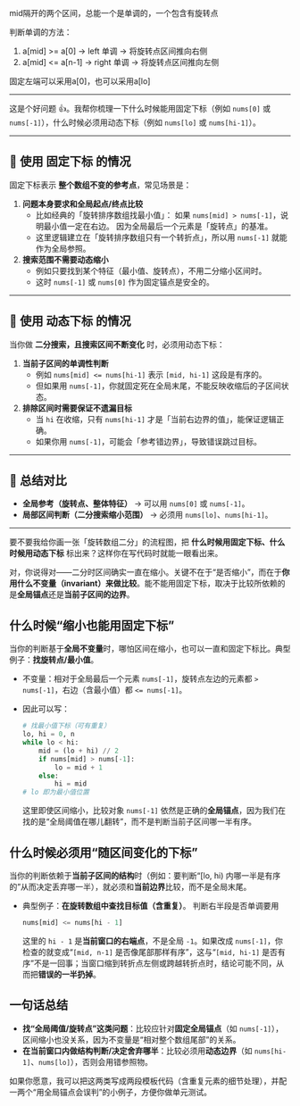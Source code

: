 mid隔开的两个区间，总能一个是单调的，一个包含有旋转点

判断单调的方法：
1. a[mid] >= a[0] -> left 单调 -> 将旋转点区间推向右侧
2. a[mid] <= a[n-1] -> right 单调 -> 将旋转点区间推向左侧


固定左端可以采用a[0]，也可以采用a[lo]

---
这是个好问题 👍。我帮你梳理一下什么时候能用固定下标（例如 `nums[0]` 或 `nums[-1]`），什么时候必须用动态下标（例如 `nums[lo]` 或 `nums[hi-1]`）。

------

## 🔹 使用 **固定下标** 的情况

固定下标表示 **整个数组不变的参考点**，常见场景是：

1. **问题本身要求和全局起点/终点比较**
   - 比如经典的「旋转排序数组找最小值」：
      如果 `nums[mid] > nums[-1]`，说明最小值一定在右边。
      因为全局最后一个元素是「旋转点」的基准。
   - 这里逻辑建立在「旋转排序数组只有一个转折点」，所以用 `nums[-1]` 就能作为全局参照。
2. **搜索范围不需要动态缩小**
   - 例如只要找到某个特征（最小值、旋转点），不用二分缩小区间时。
   - 这时 `nums[-1]` 或 `nums[0]` 作为固定锚点是安全的。

------

## 🔹 使用 **动态下标** 的情况

当你做 **二分搜索，且搜索区间不断变化** 时，必须用动态下标：

1. **当前子区间的单调性判断**
   - 例如 `nums[mid] <= nums[hi-1]` 表示 `[mid, hi-1]` 这段是有序的。
   - 但如果用 `nums[-1]`，你就固定死在全局末尾，不能反映收缩后的子区间状态。
2. **排除区间时需要保证不遗漏目标**
   - 当 `hi` 在收缩，只有 `nums[hi-1]` 才是「当前右边界的值」，能保证逻辑正确。
   - 如果你用 `nums[-1]`，可能会「参考错边界」，导致错误跳过目标。

------

## 🔹 总结对比

- **全局参考（旋转点、整体特征）** → 可以用 `nums[0]` 或 `nums[-1]`。
- **局部区间判断（二分搜索缩小范围）** → 必须用 `nums[lo]`、`nums[hi-1]`。

------

要不要我给你画一张「旋转数组二分」的流程图，把 **什么时候用固定下标、什么时候用动态下标** 标出来？这样你在写代码时就能一眼看出来。







对，你说得对——二分时区间确实一直在缩小。关键不在于“是否缩小”，而在于**你用什么不变量（invariant）来做比较**。能不能用固定下标，取决于比较所依赖的是**全局锚点**还是**当前子区间的边界**。

## 什么时候“缩小也能用固定下标”

当你的判断基于**全局不变量**时，哪怕区间在缩小，也可以一直和固定下标比。典型例子：**找旋转点/最小值**。

- 不变量：相对于全局最后一个元素 `nums[-1]`，旋转点左边的元素都 `> nums[-1]`，右边（含最小值）都 `<= nums[-1]`。

- 因此可以写：

  ```python
  # 找最小值下标（可有重复）
  lo, hi = 0, n
  while lo < hi:
      mid = (lo + hi) // 2
      if nums[mid] > nums[-1]:
          lo = mid + 1
      else:
          hi = mid
  # lo 即为最小值位置
  ```

  这里即使区间缩小，比较对象 `nums[-1]` 依然是正确的**全局锚点**，因为我们在找的是“全局阈值在哪儿翻转”，而不是判断当前子区间哪一半有序。

## 什么时候必须用“随区间变化的下标”

当你的判断依赖于**当前子区间的结构**时（例如：要判断“[lo, hi) 内哪一半是有序的”从而决定丢弃哪一半），就必须和**当前边界**比较，而不是全局末尾。

- 典型例子：**在旋转数组中查找目标值（含重复）**。
   判断右半段是否单调要用

  ```python
  nums[mid] <= nums[hi - 1]
  ```

  这里的 `hi - 1` 是**当前窗口的右端点**，不是全局 `-1`。如果改成 `nums[-1]`，你检查的就变成“`[mid, n-1]` 是否像尾部那样有序”，这与“`[mid, hi-1]` 是否有序”不是一回事；当窗口缩到转折点左侧或跨越转折点时，结论可能不同，从而把**错误的一半扔掉**。

## 一句话总结

- **找“全局阈值/旋转点”这类问题**：比较应针对**固定全局锚点**（如 `nums[-1]`），区间缩小也没关系，因为不变量是“相对整个数组尾部”的关系。
- **在当前窗口内做结构判断/决定舍弃哪半**：比较必须用**动态边界**（如 `nums[hi-1]`、`nums[lo]`），否则会用错参照物。

如果你愿意，我可以把这两类写成两段模板代码（含重复元素的细节处理），并配一两个“用全局锚点会误判”的小例子，方便你做单元测试。